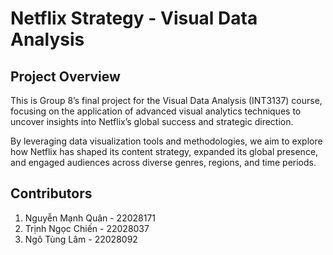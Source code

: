 # Netflix Strategy - Visual Data Analysis

## Project Overview

This is Group 8’s final project for the Visual Data Analysis (INT3137) course, focusing on the application of advanced visual analytics techniques to uncover insights into Netflix’s global success and strategic direction.

By leveraging data visualization tools and methodologies, we aim to explore how Netflix has shaped its content strategy, expanded its global presence, and engaged audiences across diverse genres, regions, and time periods.

## Contributors 
1. Nguyễn Mạnh Quân - 22028171
2. Trịnh Ngọc Chiến - 22028037
3. Ngô Tùng Lâm - 22028092
